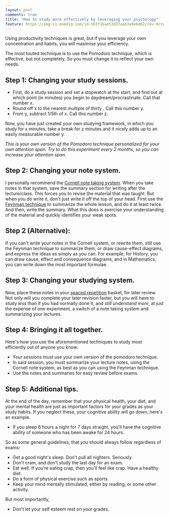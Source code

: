 ```yaml
---
layout: post
comments: true
title: "How to study more effectively by leveraging your psychology"
feature: https://img-s1.onedio.com/id-583f16ae53d37aab3a9e6d62/rev-0/raw/s-43cf296fca5578c81ee29aec5f288e8bd23277ce.jpg 
---
```


Using productivity techniques is great, but if you leverage your own concentration and habits, you will maximise your efficiency.

The most touted technique is to use the Pomodoro technique, which is effective, but not completely. So you must change it to reflect your own needs.

## Step 1: Changing your study sessions.

- First, do a study session and set a stopwatch at the start, and find out at which point (in minutes) you begin to daydream/procrastinate. Call that number x.
- Round off x to the nearest multiple of thirty . Call this number y.
- From y, subtract 1/5th of x. Call this number z.

Now, you have just created your own studying framework, in which you study for x minutes, take a break for z minutes and it nicely adds up to an easily measurable number y.

*This is your own version of the Pomodoro technique personalized for your own attention span. Try to do this experiment every 2 months, so you can increase your attention span.*

## Step 2: Changing your note system.

I personally recommend the [Cornell note taking system](https://www.umfk.edu/learning-center/studying-tips/notes/). 
When you take notes in that system, save the summary section for writing after the lecture/class. This forces you to revise the material that was taught. 
But when you do write it, don't just write it off the top of your head. First use the [Feynman technique](https://youtu.be/_f-qkGJBPts) to summarize the whole lesson, and do it at least twice. And then, write the summary. What this does is exercise your understanding of the material and quickly identifies your weak spots.

## Step 2 (Alternative):

If you can't write your notes in the Cornell system, or rewrite them, still use the Feynman technique to summarize them, or draw cause-effect diagrams, and express the ideas as simply as you can. For example, for History, you can draw cause, effect and consequence diagrams, and in Mathematics, you can write down the most important formulae.

## Step 3: Changing your studying system.

Now, place these notes in your [spaced repetition](https://www.supermemo.com/english/princip.htm) basket, for later review. Not only will you complete your later revision faster, but you will have to study *less* than if you had normally done it, and *still understand more*, at just the expense of one experiment, a switch of a note taking system and summarizing your lectures.

## Step 4: Bringing it all together.

Here's how you use the aforementioned techniques to study most efficiently out of anyone you know.
- Your sessions *must* use your own version of the pomodoro technique.
- In said session, you must summarize your lecture notes, using the Cornell note system, as best as you can using the Feynman technique.
- Use the notes and summaries for easy review before exams.

## Step 5: Additional tips.

At the end of the day, remember that your physical health, your diet, and your mental health are just as important factors for your grades as your study habits. If you neglect these, your cognitive ability will go down, here's an example.
- If you sleep 6 hours a night for 7 days straight, you'll have the cognitive ability of someone who has been awake for 24 hours.

So as some general guidelines, that you should always follow regardless of exams:
- Get a good night's sleep. Don't pull all nighters. Seriously.
- Don't cram, and don't study the last day for an exam.
- Eat well. If you're eating crap, then you'll feel like crap. Have a healthy diet.
- Do a form of physical exercise such as sports.
- Keep your mind mentally stimulated, either by reading, or some other activity.

But most importantly,
- Don't let your self esteem rest on your grades.
